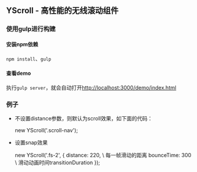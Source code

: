 ## YScroll - 高性能的无线滚动组件

### 使用gulp进行构建

#### 安装npm依赖
  `npm install`、`gulp`

#### 查看demo
执行`gulp server`，就会自动打开[http://localhost:3000/demo/index.html](http://localhost:3000/demo/index.html)

### 例子

* 不设置distance参数，则默认为scroll效果，如下面的代码：

  new YScroll('.scroll-nav');

* 设置snap效果

  new YScroll('.fs-2', {
    distance: 220,   \\ 每一帧滑动的距离
    bounceTime: 300  \\ 滑动动画时间transitionDuration
  });